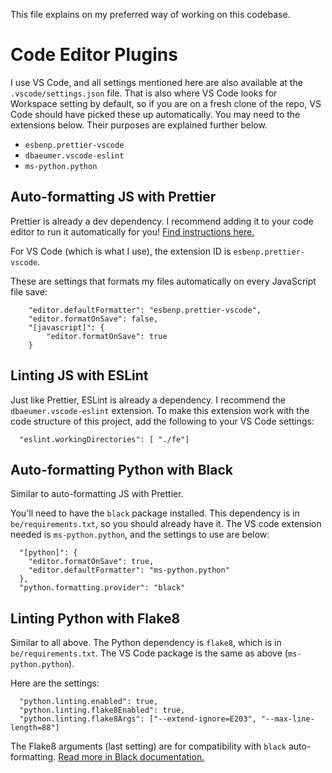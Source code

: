 This file explains on my preferred way of working on this codebase.

# Code Editor Plugins

I use VS Code, and all settings mentioned here are also available at the `.vscode/settings.json` file. That is also where VS Code looks for Workspace setting by default, so if you are on a fresh clone of the repo, VS Code should have picked these up automatically. You may need to the extensions below. Their purposes are explained further below.

- `esbenp.prettier-vscode`
- `dbaeumer.vscode-eslint`
- `ms-python.python`

## Auto-formatting JS with Prettier

Prettier is already a dev dependency. I recommend adding it to your code editor to run it automatically for you! [Find instructions here.](https://prettier.io/docs/en/editors.html)

For VS Code (which is what I use), the extension ID is `esbenp.prettier-vscode`.

These are settings that formats my files automatically on every JavaScript file save:

```
    "editor.defaultFormatter": "esbenp.prettier-vscode",
    "editor.formatOnSave": false,
    "[javascript]": {
        "editor.formatOnSave": true
    }
```

## Linting JS with ESLint

Just like Prettier, ESLint is already a dependency. I recommend the `dbaeumer.vscode-eslint` extension. To make this extension work with the code structure of this project, add the following to your VS Code settings:

```
  "eslint.workingDirectories": [ "./fe"]
```

## Auto-formatting Python with Black

Similar to auto-formatting JS with Prettier.

You'll need to have the `black` package installed. This dependency is in `be/requirements.txt`, so you should already have it. The VS code extension needed is `ms-python.python`, and the settings to use are below:

```
  "[python]": {
    "editor.formatOnSave": true,
    "editor.defaultFormatter": "ms-python.python"
  },
  "python.formatting.provider": "black"
```

## Linting Python with Flake8

Similar to all above. The Python dependency is `flake8`, which is in `be/requirements.txt`. The VS Code package is the same as above (`ms-python.python`).

Here are the settings:

```
  "python.linting.enabled": true,
  "python.linting.flake8Enabled": true,
  "python.linting.flake8Args": ["--extend-ignore=E203", "--max-line-length=88"]
```

The Flake8 arguments (last setting) are for compatibility with `black` auto-formatting. [Read more in Black documentation.](https://black.readthedocs.io/en/stable/guides/using_black_with_other_tools.html#flake8)
